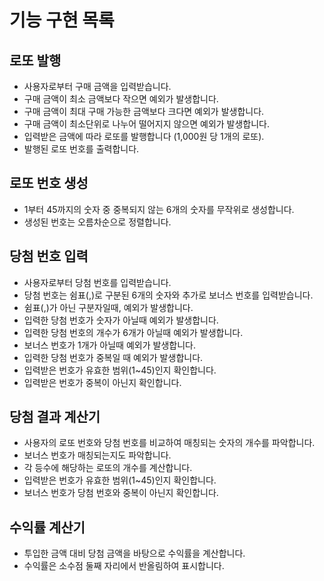 # 기능 구현 목록

## 로또 발행
- 사용자로부터 구매 금액을 입력받습니다.
- 구매 금액이 최소 금액보다 작으면 예외가 발생합니다.
- 구매 금액이 최대 구매 가능한 금액보다 크다면 예외가 발생합니다.
- 구매 금액이 최소단위로 나누어 떨어지지 않으면 예외가 발생합니다.
- 입력받은 금액에 따라 로또를 발행합니다 (1,000원 당 1개의 로또).
- 발행된 로또 번호를 출력합니다.
## 로또 번호 생성
- 1부터 45까지의 숫자 중 중복되지 않는 6개의 숫자를 무작위로 생성합니다.
- 생성된 번호는 오름차순으로 정렬합니다.
## 당첨 번호 입력
- 사용자로부터 당첨 번호를 입력받습니다.
- 당첨 번호는 쉼표(,)로 구분된 6개의 숫자와 추가로 보너스 번호를 입력받습니다.
- 쉼표(,)가 아닌 구분자일때, 예외가 발생합니다.
- 입력한 당첨 번호가 숫자가 아닐때 예외가 발생합니다.
- 입력한 당첨 번호의 개수가 6개가 아닐때 예외가 발생합니다.
- 보너스 번호가 1개가 아닐때 예외가 발생합니다.
- 입력한 당첨 번호가 중복일 때 예외가 발생합니다.
- 입력받은 번호가 유효한 범위(1~45)인지 확인합니다.
- 입력받은 번호가 중복이 아닌지 확인합니다.
## 당첨 결과 계산기
- 사용자의 로또 번호와 당첨 번호를 비교하여 매칭되는 숫자의 개수를 파악합니다.
- 보너스 번호가 매칭되는지도 파악합니다.
- 각 등수에 해당하는 로또의 개수를 계산합니다.
- 입력받은 번호가 유효한 범위(1~45)인지 확인합니다.
- 보너스 번호가 당첨 번호와 중복이 아닌지 확인합니다.
## 수익률 계산기
- 투입한 금액 대비 당첨 금액을 바탕으로 수익률을 계산합니다.
- 수익률은 소수점 둘째 자리에서 반올림하여 표시합니다.

